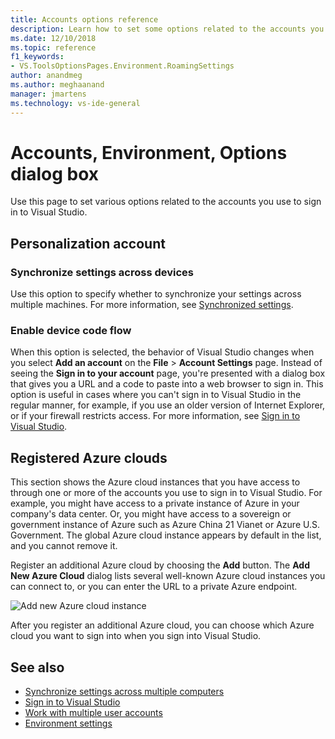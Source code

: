 ```yaml
---
title: Accounts options reference
description: Learn how to set some options related to the accounts you use when you sign in to Visual Studio.
ms.date: 12/10/2018
ms.topic: reference
f1_keywords:
- VS.ToolsOptionsPages.Environment.RoamingSettings
author: anandmeg
ms.author: meghaanand
manager: jmartens
ms.technology: vs-ide-general
---
```

# Accounts, Environment, Options dialog box


Use this page to set various options related to the accounts you use to sign in to Visual Studio.

## Personalization account

### Synchronize settings across devices

Use this option to specify whether to synchronize your settings across multiple machines. For more information, see [Synchronized settings](../../ide/synchronized-settings-in-visual-studio.md).

### Enable device code flow

When this option is selected, the behavior of Visual Studio changes when you select **Add an account** on the **File** > **Account Settings** page. Instead of seeing the **Sign in to your account** page, you're presented with a dialog box that gives you a URL and a code to paste into a web browser to sign in. This option is useful in cases where you can't sign in to Visual Studio in the regular manner, for example, if you use an older version of Internet Explorer, or if your firewall restricts access. For more information, see [Sign in to Visual Studio](../signing-in-to-visual-studio.md#add-an-account-using-device-code-flow).

## Registered Azure clouds

This section shows the Azure cloud instances that you have access to through one or more of the accounts you use to sign in to Visual Studio. For example, you might have access to a private instance of Azure in your company's data center. Or, you might have access to a sovereign or government instance of Azure such as Azure China 21 Vianet or Azure U.S. Government. The global Azure cloud instance appears by default in the list, and you cannot remove it.

Register an additional Azure cloud by choosing the **Add** button. The **Add New Azure Cloud** dialog lists several well-known Azure cloud instances you can connect to, or you can enter the URL to a private Azure endpoint.

![Add new Azure cloud instance](media/add-new-azure-cloud.png)

After you register an additional Azure cloud, you can choose which Azure cloud you want to sign into when you sign into Visual Studio.

## See also

- [Synchronize settings across multiple computers](../synchronized-settings-in-visual-studio.md)
- [Sign in to Visual Studio](../signing-in-to-visual-studio.md)
- [Work with multiple user accounts](../work-with-multiple-user-accounts.md)
- [Environment settings](../environment-settings.md)
